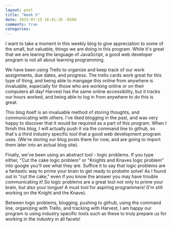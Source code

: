 ```yaml
---
layout: post
title: "Week 5"
date: 2015-07-15 16:41:28 -0500
comments: true
categories: 
---
```

I want to take a moment in this weekly blog to give appreciation to some of the small, but valuable, things we are doing in this program. While it's great that we are learing the language of JavaScript, a good web developer program is not all about learning programming.

We have been using Trello to organize and keep track of our work assignments, due dates, and progress. The trello cards work great for this type of thing, and being able to mangage this online from anywhere is invaluable, especially for those who are working online or on their computers all day! Harvest has the same online accessibility, but it tracks our hours worked, and being able to log in from anywhere to do this is great. 

This blog itself is an invaluable method of storing thoughts, and communicating with others. I've liked blogging in the past, and was very happy to discover that it would be required as a part of this program. When I finish this blog, I will actually push it via the command line to github, so that's a third industry specific tool that a good web development program uses. (We're storing our blog posts there for now, and are going to import them later into an actual blog site).  

Finally, we've been using an abstract tool - logic problems. If you type either, "Cut the cake logic problem" or "Knights and Knaves logic problem" into google you'll see what they are. Suffice it to say that logic problems are a fantastic way to prime your brain to get ready to probelm solve! As I found out in "cut the cake," even if you know the answer you may have trouble communicating it! So logic problems are a great tool not only to prime your brain, but also your tongue! A must tool for aspiring programmers! (I'm still working on the Knight and the Knave).

Between logic problems, blogging, pushing to github, using the command line, organizing with Trello, and tracking with Harvest, I am happy our program is using industry specific tools such as these to truly prepare us for working in the industry in all facets!